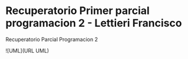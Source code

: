 # Recuperatorio Primer parcial programacion 2 - Lettieri Francisco
Recuperatorio Parcial Programacion 2

![UML](URL UML)
